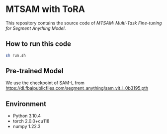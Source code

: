 # MTSAM with ToRA

This repository contains the source code of *MTSAM: Multi-Task Fine-tuning for Segment Anything Model*.

## How to run this code

```sh
sh run.sh
```

## Pre-trained Model

We use the checkpoint of SAM-L from https://dl.fbaipublicfiles.com/segment_anything/sam_vit_l_0b3195.pth

## Environment

+ Python 3.10.4
+ torch 2.0.0+cu118
+ numpy 1.22.3